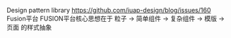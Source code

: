 Design pattern library
https://github.com/iuap-design/blog/issues/160
Fusion平台
FUSION平台核心思想在于 粒子 -> 简单组件 -> 复杂组件 -> 模版 -> 页面 的样式抽象